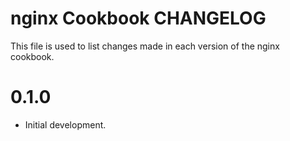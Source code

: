 # nginx Cookbook CHANGELOG

This file is used to list changes made in each version of the nginx cookbook.

# 0.1.0

- Initial development.

